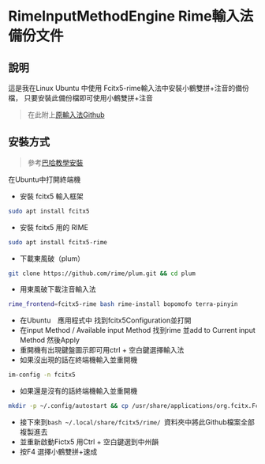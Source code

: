 # RimeInputMethodEngine Rime輸入法備份文件

## 說明
這是我在Linux Ubuntu 中使用 Fcitx5-rime輸入法中安裝小鶴雙拼+注音的備份檔，
只要安裝此備份檔即可使用小鶴雙拼+注音

>在此附上[原輸入法Github](https://github.com/JeffChien/rime-flypyquick5)


## 安裝方式
>參考[巴哈教學安裝](https://home.gamer.com.tw/artwork.php?sn=5577703)

在Ubuntu中打開終端機
- 安裝 fcitx5 輸入框架
```bash
sudo apt install fcitx5
```
- 安裝 fcitx5 用的 RIME
```bash
sudo apt install fcitx5-rime
```
- 下載東風破（plum）

```bash
git clone https://github.com/rime/plum.git && cd plum
```
- 用東風破下載注音輸入法
```bash
rime_frontend=fcitx5-rime bash rime-install bopomofo terra-pinyin
```
- 在Ubuntu　應用程式中 找到fcitx5Configuration並打開
- 在input Method / Available input Method 找到rime 並add to Current input Method 然後Apply
- 重開機有出現鍵盤圖示即可用ctrl + 空白鍵選擇輸入法
- 如果沒出現的話在終端機輸入並重開機
```bash
im-config -n fcitx5
```
- 如果還是沒有的話終端機輸入並重開機
```bash
mkdir -p ~/.config/autostart && cp /usr/share/applications/org.fcitx.Fcitx5.desktop ~/.config/autostart
```
- 接下來到```bash ~/.local/share/fcitx5/rime/ ```資料夾中將此Github檔案全部複製進去
- 並重新啟動Fictx5 用Ctrl + 空白鍵選到中州韻
- 按F4 選擇小鶴雙拼+速成 










